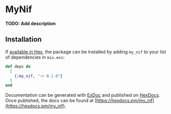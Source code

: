 # MyNif

**TODO: Add description**

## Installation

If [available in Hex](https://hex.pm/docs/publish), the package can be installed
by adding `my_nif` to your list of dependencies in `mix.exs`:

```elixir
def deps do
  [
    {:my_nif, "~> 0.1.0"}
  ]
end
```

Documentation can be generated with [ExDoc](https://github.com/elixir-lang/ex_doc)
and published on [HexDocs](https://hexdocs.pm). Once published, the docs can
be found at [https://hexdocs.pm/my_nif](https://hexdocs.pm/my_nif).

